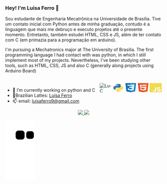 ### Hey! I'm Luísa Ferro 👋
  
  Sou estudante de Engenharia Mecatrônica na Universidade de Brasília. Tive um contato inicial com Python antes de minha graduação, contudo é a linguagem que mais me debruço e executo projetos até o presente momento. Entretanto, também estudei HTML, CSS e JS, além de ter contato com C (em primazia para a programação em arduino). 

 I'm pursuing a Mechatronics major at The University of Brasilia. The first programming language I had contact with was python, in which I still implement most of my projects. Nevertheless, I've been studying other tools, such as HTML, CSS, JS and also C (generally along projects using Arduino Board)

 
  <div style="display: inline_block"><br>
  <img align="right" alt="Lu-Js" height="30" width="40" src="https://raw.githubusercontent.com/devicons/devicon/master/icons/javascript/javascript-plain.svg">
  <img align="right" alt="Lu-HTML" height="30" width="40" src="https://raw.githubusercontent.com/devicons/devicon/master/icons/html5/html5-original.svg">
  <img align="right" alt="Lu-CSS" height="30" width="40" src="https://raw.githubusercontent.com/devicons/devicon/master/icons/css3/css3-original.svg">
  <img align="right" alt="Lu-Python" height="30" width="40" src="https://raw.githubusercontent.com/devicons/devicon/master/icons/python/python-original.svg">
  <img align="right" alt="Lu-C" height="30" width="40" src="https://img.shields.io/badge/C-00599C?style=for-the-badge&logo=c&logoColor=white">  

</div>

  
- 🔭 I’m currently working on python and C
- 📝Brazilian Lattes: [Luísa Ferro](http://buscatextual.cnpq.br/buscatextual/visualizacv.do?id=K1188011A1&tokenCaptchar=03AGdBq27UNhCKUlcrbwth9-q8CvIgxI5gWhrZQVPQNbkq7naqUtre0v8ddoOVk2y01LoDwaUhpwdKETFGN2XrBx8wVEXgbc-hX8DvA-RHoWxgp7WR_1b24TAMYV7WfYMntux0gnV5vEWxSln8wzVhd2ic6Kt8t3OshXo1xB2IewC-EhsvFuV5Z9cT_Fr2vrgS4_sWwoIdcgmrvp_VVYkgYegUWElNOtmiW-Zivyo9SIpOcCcw40rsNPXXlduVmY9jxexQ6eF7-awq78W0K4VD-iM-WOifNsv9I6KM9YkCN-347wPXEaQ24itWS-nEnACJsT0C-irEYe5Ww82av5GhUCru8Tuc0BXC3K758qG6pO54tSdfA40EBT-jhOVvUpFGOOewqK-u3bFVKG-EfNOR8gHe5Hm1hm_4N5M-H3H4plzqoo6hfTuDfH733dO-x2CDOb-rpwNYLCk-ux9Movo2nPyc7hdqpXmUR-UT9DGqtqGhQAKnAEbg41yXWYOogmQ-JvHNsbGV7tlWWORFD_09T-XZYAWp1sywIQ)
- 📫 email: [luisaferro9@gmail.com](mailto:luisaferro9@gmail.com)

<div align="center">
  <a href="https://github.com/LuisaFerro">
  <img height="180em" src="https://github-readme-stats.vercel.app/api?username=LuisaFerro&show_icons=true&theme=tokyonight&include_all_commits=true&count_private=true"/>
  <img height="180em" src="https://github-readme-stats.vercel.app/api/top-langs/?username=LuisaFerro&layout=compact&langs_count=7&theme=tokyonight"/>
</div>
  
  
![Snake animation](https://github.com/LuisaFerro/LuisaFerro/blob/output/github-contribution-grid-snake.svg)
